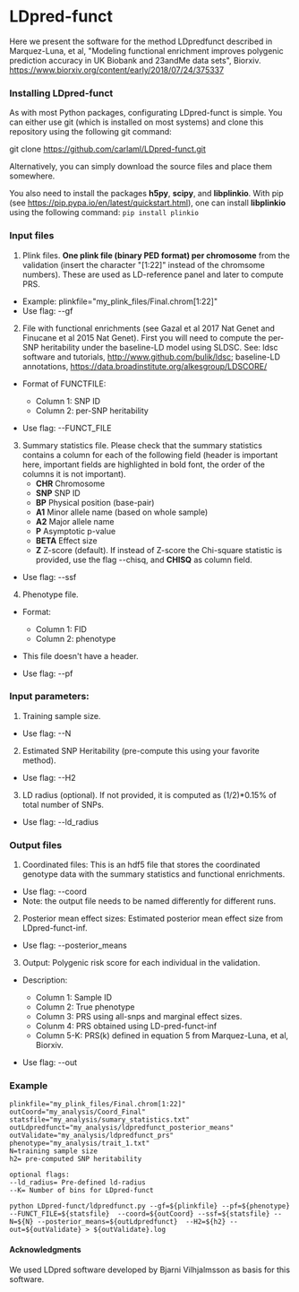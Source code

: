 # LDpred-funct
Here we present the software for the method LDpredfunct described in Marquez-Luna, et al, "Modeling functional enrichment improves polygenic prediction accuracy in UK Biobank and 23andMe data sets", Biorxiv. https://www.biorxiv.org/content/early/2018/07/24/375337 

### Installing LDpred-funct

As with most Python packages, configurating LDpred-funct is simple. You can either use git (which is installed on most systems) and clone this repository using the following git command:

git clone https://github.com/carlaml/LDpred-funct.git

Alternatively, you can simply download the source files and place them somewhere.

You also need to install the packages **h5py**, **scipy**, and **libplinkio**. With pip (see https://pip.pypa.io/en/latest/quickstart.html), one can install **libplinkio** using the following command: ```pip install plinkio```


### Input files

1. Plink files. **One plink file (binary PED format) per chromosome** from the validation (insert the character "[1:22]" instead of the chromsome numbers). These are used as LD-reference panel and later to compute PRS.

  - Example: plinkfile="my_plink_files/Final.chrom[1:22]"
  - Use flag: --gf
 
2. File with functional enrichments (see Gazal et al 2017 Nat Genet and Finucane et al 2015 Nat Genet).
First you will need to compute the per-SNP heritability under the baseline-LD model using SLDSC.
See: ldsc software and tutorials, http://www.github.com/bulik/ldsc; baseline-LD annotations, https://data.broadinstitute.org/alkesgroup/LDSCORE/
  - Format of FUNCTFILE:
    - Column 1: SNP ID
    - Column 2: per-SNP heritability

  - Use flag: --FUNCT_FILE

3. Summary statistics file. Please check that the summary statistics contains a column for each of the following field (header is important here, important fields are highlighted in bold font, the order of the columns it is not important).
    - **CHR**   Chromosome
    - **SNP**   SNP ID
    - **BP**    Physical position (base-pair)
    - **A1**    Minor allele name (based on whole sample) 
    - **A2**    Major allele name 
    - **P**     Asymptotic p-value  
    - **BETA**  Effect size
    - **Z**     Z-score (default). If instead of Z-score the Chi-square statistic is provided, use the flag --chisq, and **CHISQ** as column field.
    

  - Use flag: --ssf

4. Phenotype file.
  - Format:
    - Column 1: FID
    - Column 2: phenotype
  - This file doesn't have a header.

  - Use flag: --pf


### Input parameters:
1. Training sample size. 
  - Use flag: --N
2. Estimated SNP Heritability (pre-compute this using your favorite method). 
  - Use flag: --H2
3. LD radius (optional). If not provided, it is computed as (1/2)*0.15% of total number of SNPs.  
  - Use flag: --ld_radius

### Output files
1. Coordinated files: This is an hdf5 file that stores the coordinated genotype data with the summary statistics and functional enrichments.
  - Use flag: --coord
  - Note: the output file needs to be named differently for different runs.
  
2. Posterior mean effect sizes: Estimated posterior mean effect size from LDpred-funct-inf.
  - Use flag: --posterior_means
  
3. Output: Polygenic risk score for each individual in the validation. 
  - Description:
    - Column 1: Sample ID
    - Column 2: True phenotype
    - Column 3: PRS using all-snps and marginal effect sizes.
    - Colunm 4: PRS obtained using LD-pred-funct-inf
    - Column 5-K: PRS(k) defined in equation 5 from Marquez-Luna, et al, Biorxiv.

  - Use flag: --out
  
### Example
```
plinkfile="my_plink_files/Final.chrom[1:22]"
outCoord="my_analysis/Coord_Final"
statsfile="my_analysis/sumary_statistics.txt"
outLdpredfunct="my_analysis/ldpredfunct_posterior_means"
outValidate="my_analysis/ldpredfunct_prs"
phenotype="my_analysis/trait_1.txt"
N=training sample size
h2= pre-computed SNP heritability

optional flags:
--ld_radius= Pre-defined ld-radius
--K= Number of bins for LDpred-funct

python LDpred-funct/ldpredfunct.py --gf=${plinkfile} --pf=${phenotype} --FUNCT_FILE=${statsfile}  --coord=${outCoord} --ssf=${statsfile} --N=${N} --posterior_means=${outLdpredfunct}  --H2=${h2} --out=${outValidate} > ${outValidate}.log
```

#### Acknowledgments
We used LDpred software developed by Bjarni Vilhjalmsson as basis for this software.
